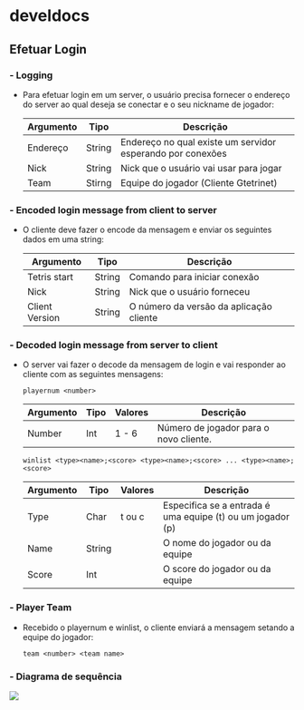 # develdocs

## Efetuar Login  

### - Logging 
- Para efetuar login em um server, o usuário precisa fornecer o endereço do server ao qual deseja se conectar e o seu nickname de jogador:

  |Argumento |Tipo   |Descrição                                                 |
  |----------|-------|----------------------------------------------------------|
  |Endereço  |String |Endereço no qual existe um servidor esperando por conexões|
  |Nick      |String |Nick que o usuário vai usar para jogar                    | 
  |Team      |Stirng |Equipe do jogador (Cliente Gtetrinet)                     |

### - Encoded login message from client to server
- O cliente deve fazer o encode da mensagem e enviar os seguintes dados em uma string:

  |Argumento      |Tipo   |Descrição                                                 |
  |---------------|-------|----------------------------------------------------------|
  |Tetris start   |String |Comando para iniciar conexão                              |
  |Nick           |String |Nick que o usuário forneceu                               |
  |Client Version |String |O número da versão da aplicação cliente                   |
  
### - Decoded login message from server to client
- O server vai fazer o decode da mensagem de login e vai responder ao cliente com as seguintes mensagens:

  ```
  playernum <number>
  ```
  
  |Argumento |Tipo   |Valores|Descrição                                                 |
  |----------|-------|-------|----------------------------------------------------------|
  |Number    |Int    |1 - 6  |Número de jogador para o novo cliente.                    |
  
  
  ```
  winlist <type><name>;<score> <type><name>;<score> ... <type><name>;<score>
  ```
  
  |Argumento |Tipo   |Valores|Descrição                                                 |
  |----------|-------|-------|----------------------------------------------------------|
  |Type      |Char   |t ou c |Especifica se a entrada é uma equipe (t) ou um jogador (p)|
  |Name      |String |       |O nome do jogador ou da equipe                            |
  |Score     |Int    |       |O score do jogador ou da equipe                           |
  
  
### - Player Team
- Recebido o playernum e winlist, o cliente enviará a mensagem setando a equipe do jogador:

  ```
  team <number> <team name>
  ```
### - Diagrama de sequência

 ![](https://github.com/rodrigaobt/develdocs/blob/master/login.svg)

  




